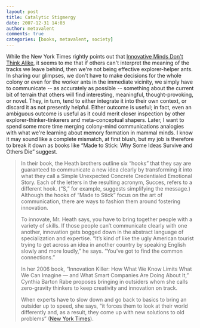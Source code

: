 ```yaml
---
layout: post
title: Catalytic Stigmergy
date: 2007-12-31 14:03
author: metavalent
comments: true
categories: [books, metavalent, society]
---
```

While the New York Times rightly points out that <a href="https://www.nytimes.com/2007/12/30/business/30know.html">Innovative Minds Don't Think Alike</a>, it seems to me that if others can't interpret the meaning of the tracks we leave behind, then we're not being effective explorer-helper ants. In sharing our glimpses, we don't have to make decisions for the whole colony or even for the worker ants in the immediate vicinity, we simply have to communicate -- as accurately as possible -- something about the current bit of terrain that others will find interesting, meaningful, thought-provoking, or novel. They, in turn, tend to either integrate it into their own context, or discard it as not presently helpful. Either outcome is useful; in fact, even an ambiguous outcome is useful as it could merit closer inspection by other explorer-thinker-tinkerers and meta-conceptual shapers. Later, I want to spend some more time merging colony-mind communications  analogies with what we're learning about memory formation in mammal minds. I know it may sound like a complete mismatch, at first blush, but my job is therefore to break it down as books like “Made to Stick: Why Some Ideas Survive and Others Die” suggest.<blockquote>In their book, the Heath brothers outline six “hooks” that they say are guaranteed to communicate a new idea clearly by transforming it into what they call a Simple Unexpected Concrete Credentialed Emotional Story. Each of the letters in the resulting acronym, Succes, refers to a different hook. (“S,” for example, suggests simplifying the message.) Although the hooks of “Made to Stick” focus on the art of communication, there are ways to fashion them around fostering innovation.

To innovate, Mr. Heath says, you have to bring together people with a variety of skills. If those people can’t communicate clearly with one another, innovation gets bogged down in the abstract language of specialization and expertise. “It’s kind of like the ugly American tourist trying to get across an idea in another country by speaking English slowly and more loudly,” he says. “You’ve got to find the common connections.”

In her 2006 book, “Innovation Killer: How What We Know Limits What We Can Imagine — and What Smart Companies Are Doing About It,” Cynthia Barton Rabe proposes bringing in outsiders whom she calls zero-gravity thinkers to keep creativity and innovation on track.

When experts have to slow down and go back to basics to bring an outsider up to speed, she says, “it forces them to look at their world differently and, as a result, they come up with new solutions to old problems” (<a href="https://www.nytimes.com/2007/12/30/business/30know.html">New York Times</a>).</blockquote>
